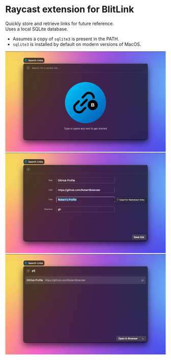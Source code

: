 # Raycast extension for BlitLink

Quickly store and retrieve links for future reference.  
Uses a local SQLite database.

- Assumes a copy of `sqlite3` is present in the PATH.
- `sqlite3` is installed by default on modern versions of MacOS.

![](metadata/blitlink-1.png)
![](metadata/blitlink-2.png)
![](metadata/blitlink-3.png)